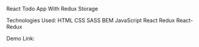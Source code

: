 React Todo App With Redux Storage

Technologies Used:
HTML
CSS
SASS
BEM
JavaScript
React
Redux
React-Redux

Demo Link:
